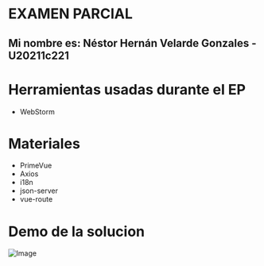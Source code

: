 # EXAMEN PARCIAL

## Mi nombre es: Néstor Hernán Velarde Gonzales - U20211c221

# Herramientas usadas durante el EP
- WebStorm 

# Materiales
- PrimeVue
- Axios
- i18n
- json-server
- vue-route

# Demo de la solucion


![Image](https://github.com/user-attachments/assets/52755d46-0cd0-43b6-a03c-8d6bddf375f2)